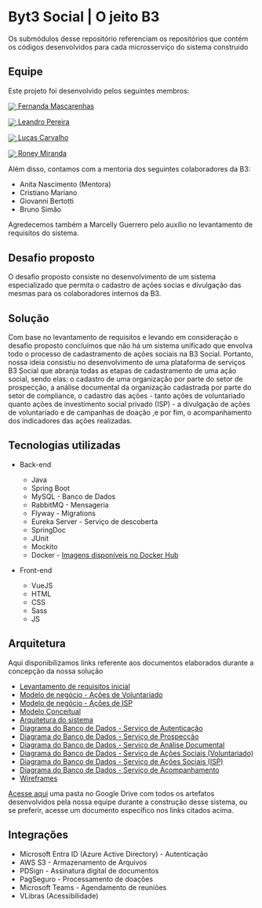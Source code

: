 # Byt3 Social | O jeito B3


Os submódulos desse repositório referenciam os repositórios que contém os códigos desenvolvidos para cada microsserviço do sistema construido

## Equipe
Este projeto foi desenvolvido pelos seguintes membros:

[<img align="center" src="https://img.shields.io/badge/linkedin-%230077B5.svg?style=for-the-badge&logo=linkedin&logoColor=white"> Fernanda Mascarenhas](https://www.linkedin.com/in/fernanda-mascarenhas-21a561277/)

[<img align="center" src="https://img.shields.io/badge/linkedin-%230077B5.svg?style=for-the-badge&logo=linkedin&logoColor=white"> Leandro Pereira](https://www.linkedin.com/in/leojgpereira/)

[<img align="center" src="https://img.shields.io/badge/linkedin-%230077B5.svg?style=for-the-badge&logo=linkedin&logoColor=white"> Lucas Carvalho](https://www.linkedin.com/in/lucasweltersoft/)

[<img align="center" src="https://img.shields.io/badge/linkedin-%230077B5.svg?style=for-the-badge&logo=linkedin&logoColor=white"> Roney Miranda](https://www.linkedin.com/in/roney-miranda-263494229/)

Além disso, contamos com a mentoria dos seguintes colaboradores da B3:

* Anita Nascimento (Mentora)
* Cristiano Mariano
* Giovanni Bertotti
* Bruno Simão

Agredecemos também a Marcelly Guerrero pelo auxílio no levantamento de requisitos do sistema.

## Desafio proposto
O desafio proposto consiste no desenvolvimento de um sistema especializado que permita o cadastro de ações socias e divulgação das mesmas para os colaboradores internos da B3.

## Solução 
Com base no levantamento de requisitos e levando em consideração o desafio proposto concluímos que não há um sistema unificado que envolva todo o processo de cadastramento de ações sociais na B3 Social. Portanto, nossa ideia consistiu no desenvolvimento de uma plataforma de serviços B3 Social que abranja todas as etapas de cadastramento de uma ação social, sendo elas: o cadastro de uma organização por parte do setor de prospecção, a análise documental da organização cadastrada por parte do setor de compliance, o cadastro das ações - tanto ações de voluntariado quanto ações de investimento social privado (ISP) - a divulgação de ações de voluntariado e de campanhas de doação ,e por fim, o acompanhamento dos indicadores das ações realizadas.

## Tecnologias utilizadas

* Back-end
  * Java
  * Spring Boot
  * MySQL - Banco de Dados
  * RabbitMQ - Mensageria
  * Flyway - Migrations
  * Eureka Server - Serviço de descoberta
  * SpringDoc
  * JUnit
  * Mockito
  * Docker - [Imagens disponíveis no Docker Hub](https://hub.docker.com/search?q=byt3social)


* Front-end
  * VueJS
  * HTML
  * CSS
  * Sass
  * JS

## Arquitetura
Aqui disponibilizamos links referente aos documentos elaborados durante a concepção da nossa solução

* [Levantamento de requisitos inicial](https://drive.google.com/file/d/1gSOdgXK_QeUY5rih4DZDTklf4ZcwvCIl/view?usp=sharing)
* [Modelo de negócio - Ações de Voluntariado](https://drive.google.com/file/d/1DYk9-rJXEyLoe_PxInbfFaVykHr08Odu/view?usp=sharing)
* [Modelo de negócio - Ações de ISP](https://drive.google.com/file/d/1orhJsUzuWRVOb9LldblFZRq3nCk2MFo6/view?usp=sharing)
* [Modelo Conceitual](https://drive.google.com/file/d/1xH8tK8zj2h4isc6YS0OHGAEi-MoZZGpi/view?usp=sharing)
* [Arquitetura do sistema](https://drive.google.com/file/d/1Mmmt9KmcfkdHglbHsJZJYONfejSI0tHe/view?usp=sharing)
* [Diagrama do Banco de Dados - Serviço de Autenticação](https://drive.google.com/file/d/1ymwZ4x9PMoopXdNOl1szO4gfBZ-pc-JP/view?usp=sharing)
* [Diagrama do Banco de Dados - Serviço de Prospecção](https://drive.google.com/file/d/1h786erKZPgQxxLUq6N8vdHamlu3cURGM/view?usp=sharing)
* [Diagrama do Banco de Dados - Serviço de Análise Documental](https://drive.google.com/file/d/1nwuuSPNBmCYv3UHgWlwKtKSe9x0OZvBe/view?usp=sharing)
* [Diagrama do Banco de Dados - Serviço de Ações Sociais (Voluntariado)](https://drive.google.com/file/d/1RNJvV6LpMiM5VR_ZHeMW3TYrm-WJXr-D/view?usp=sharing)
* [Diagrama do Banco de Dados - Serviço de Ações Sociais (ISP)](https://drive.google.com/file/d/1YKmRX9rISPNKJZJliETXG3UOtt_4mi9z/view?usp=sharing)
* [Diagrama do Banco de Dados - Serviço de Acompanhamento](https://drive.google.com/file/d/1HP-l6Zspt93V_fGeLgb8oWMybmk7hfHn/view?usp=sharing)
* [Wireframes](https://www.figma.com/file/MLfuNrztbOHLjjxIjpMWYO/Byt3-Social-%7C-UI?type=design&node-id=0%3A1&mode=dev)

[Acesse aqui](https://drive.google.com/drive/folders/1ixgp93H1onc8CD-NUCNa0-bjdkmkAufq?usp=sharing) uma pasta no Google Drive com todos os artefatos desenvolvidos pela nossa equipe durante a construção desse sistema, ou se preferir, acesse um documento específico nos links citados acima.

## Integrações
* Microsoft Entra ID (Azure Active Directory) - Autenticação
* AWS S3 - Armazenamento de Arquivos
* PDSign - Assinatura digital de documentos
* PagSeguro - Processamento de doações
* Microsoft Teams - Agendamento de reuniões
* VLibras (Acessibilidade)